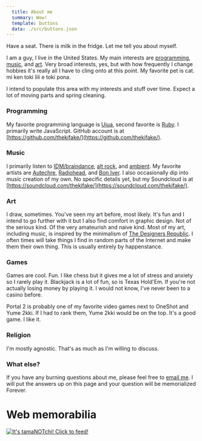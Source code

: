 ```yaml
---
  title: About me
  summary: Wow!
  template: buttons
  data: ./src/buttons.json
---
```

Have a seat. There is milk in the fridge. Let me tell you about myself.

I am a guy, I live in the United States. My main interests are [programming](#programming), [music](#music), and [art](#art). Very broad interests, yes, but with how frequently I change hobbies it's really all I have to cling onto at this point. My favorite pet is cat. mi ken toki lili e toki pona.

I intend to populate this area with my interests and stuff over time. Expect a lot of moving parts and spring cleaning.

### Programming

My favorite programming language is [Uiua](https://www.uiua.org/), second favorite is [Ruby](https://www.ruby-lang.org/). I primarily write JavaScript. GitHub account is at [https://github.com/thekifake/](https://github.com/thekifake/).

### Music

I primarily listen to [IDM/braindance](https://en.wikipedia.org/wiki/Intelligent_dance_music), [alt rock](https://en.wikipedia.org/wiki/Alternative_rock), and [ambient](https://en.wikipedia.org/wiki/Ambient_music). My favorite artists are [Autechre](https://www.last.fm/user/thekillective/library/music/Autechre), [Radiohead](https://www.last.fm/user/thekillective/library/music/Radiohead), and [Bon Iver](https://www.last.fm/user/thekillective/library/music/Bon+Iver). I also occasionally dip into music creation of my own. No specific details yet, but my Soundcloud is at [https://soundcloud.com/thekifake/](https://soundcloud.com/thekifake/).

### Art

I draw, sometimes. You've seen my art before, most likely. It's fun and I intend to go further with it but I also find comfort in graphic design. Not of the serious kind. Of the very amateurish and naive kind. Most of my art, including music, is inspired by the minimalism of [The Designers Republic](https://www.thedesignersrepublic.com/). I often times will take things I find in random parts of the Internet and make them their own thing. This is usually entirely by happenstance.

### Games

Games are cool. Fun. I like chess but it gives me a lot of stress and anxiety so I rarely play it. Blackjack is a lot of fun, so is Texas Hold'Em. If you're not actually losing money by playing it. I would not know, I've never been to a casino before.

Portal 2 is probably one of my favorite video games next to OneShot and Yume 2kki. If I had to rank them, Yume 2kki would be on the top. It's a good game. I like it.

### Religion

I'm mostly agnostic. That's as much as I'm willing to discuss.

### What else?

If you have any burning questions about me, please feel free to [email me](mailto:biscordbro@gmail.com). I will put the answers up on this page and your question will be memorialized Forever.

# Web memorabilia

<a href="https://tamanotchi.world/8684c"><img src="https://tamanotchi.world/i2/8684" alt="It's tamaNOTchi! Click to feed!"></a>
